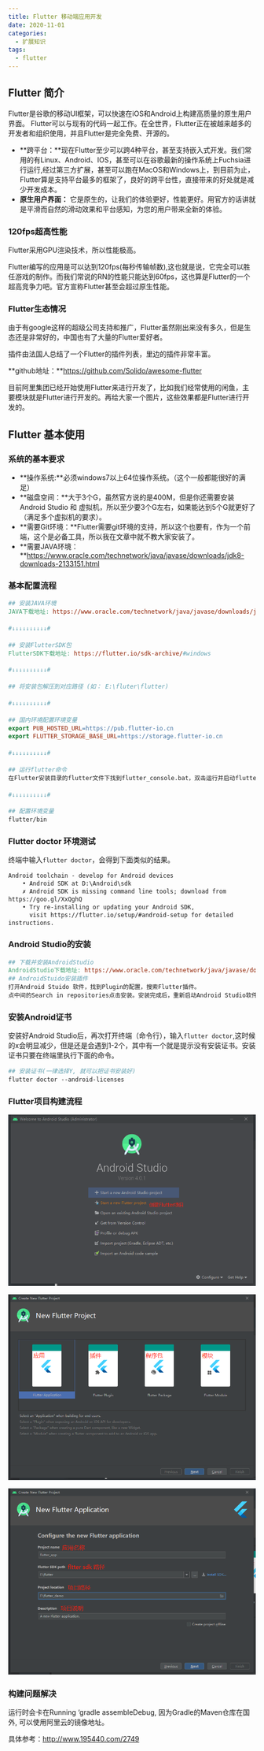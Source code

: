 ```yaml
---
title: Flutter 移动端应用开发
date: 2020-11-01
categories:
  - 扩展知识
tags: 
  - flutter
---
```

## Flutter 简介

Flutter是谷歌的移动UI框架，可以快速在iOS和Android上构建高质量的原生用户界面。 Flutter可以与现有的代码一起工作。在全世界，Flutter正在被越来越多的开发者和组织使用，并且Flutter是完全免费、开源的。

- **跨平台：**现在Flutter至少可以跨4种平台，甚至支持嵌入式开发。我们常用的有Linux、Android、IOS，甚至可以在谷歌最新的操作系统上Fuchsia进行运行,经过第三方扩展，甚至可以跑在MacOS和Windows上，到目前为止，Flutter算是支持平台最多的框架了，良好的跨平台性，直接带来的好处就是减少开发成本。
- **原生用户界面：** 它是原生的，让我们的体验更好，性能更好。用官方的话讲就是平滑而自然的滑动效果和平台感知，为您的用户带来全新的体验。

### 120fps超高性能

Flutter采用GPU渲染技术，所以性能极高。

Flutter编写的应用是可以达到120fps(每秒传输帧数),这也就是说，它完全可以胜任游戏的制作。而我们常说的RN的性能只能达到60fps，这也算是Flutter的一个超高竞争力吧。官方宣称Flutter甚至会超过原生性能。

### Flutter生态情况

由于有google这样的超级公司支持和推广，Flutter虽然刚出来没有多久，但是生态还是非常好的，中国也有了大量的Flutter爱好者。

插件由法国人总结了一个Flutter的插件列表，里边的插件非常丰富。

**github地址：**https://github.com/Solido/awesome-flutter

目前阿里集团已经开始使用Flutter来进行开发了，比如我们经常使用的闲鱼，主要模块就是Flutter进行开发的。再给大家一个图片，这些效果都是Flutter进行开发的。

## Flutter 基本使用

### 系统的基本要求

- **操作系统:**必须windows7以上64位操作系统。（这个一般都能很好的满足）
- **磁盘空间：**大于3个G，虽然官方说的是400M，但是你还需要安装Android Studio 和 虚拟机，所以至少要3个G左右，如果能达到5个G就更好了（满足多个虚拟机的要求）。
- **需要Git环境：**Flutter需要git环境的支持，所以这个也要有，作为一个前端，这个是必备工具，所以我在文章中就不教大家安装了。
- **需要JAVA环境：**https://www.oracle.com/technetwork/java/javase/downloads/jdk8-downloads-2133151.html

### 基本配置流程

~~~makefile
## 安装JAVA环境
JAVA下载地址: https://www.oracle.com/technetwork/java/javase/downloads/jdk8-downloads-2133151.html

#↓↓↓↓↓↓↓↓↓↓#

## 安装FlutterSDK包
FlutterSDK下载地址: https://flutter.io/sdk-archive/#windows

#↓↓↓↓↓↓↓↓↓↓#

## 将安装包解压到对应路径 (如： E:\fluter\flutter)

#↓↓↓↓↓↓↓↓↓↓#

## 国内环境配置环境变量
export PUB_HOSTED_URL=https://pub.flutter-io.cn
export FLUTTER_STORAGE_BASE_URL=https://storage.flutter-io.cn

#↓↓↓↓↓↓↓↓↓↓#

## 运行flutter命令
在Flutter安装目录的flutter文件下找到flutter_console.bat，双击运行并启动flutter命令行。

#↓↓↓↓↓↓↓↓↓↓#

## 配置环境变量
flutter/bin
~~~

### Flutter doctor 环境测试

终端中输入`flutter doctor`，会得到下面类似的结果。

~~~
Android toolchain - develop for Android devices
    • Android SDK at D:\Android\sdk
    ✗ Android SDK is missing command line tools; download from https://goo.gl/XxQghQ
    • Try re-installing or updating your Android SDK,
      visit https://flutter.io/setup/#android-setup for detailed instructions.
~~~

### Android Studio的安装

~~~makefile
## 下载并安装AndroidStudio
AndroidStudio下载地址: https://www.oracle.com/technetwork/java/javase/downloads/jdk8-downloads-2133151.html
## AndroidStuido安装插件
打开Android Stuido 软件，找到Plugin的配置，搜索Flutter插件。
点中间的Search in repositories点击安装。安装完成后，重新启动Android Studio软件。
~~~

### 安装Android证书

安装好Android Studio后，再次打开终端（命令行），输入`flutter doctor`,这时候的x会明显减少，但是还是会遇到1-2个，其中有一个就是提示没有安装证书。安装证书只要在终端里执行下面的命令。

~~~makefile
## 安装证书(一律选择Y, 就可以把证书安装好)
flutter doctor --android-licenses
~~~

### Flutter项目构建流程

![](images/Flutter/1596464896.jpg)

![](images/Flutter/1596465087.jpg)

![](images/Flutter/1596465205.jpg)

### 构建问题解决

运行时会卡在Running ‘gradle assembleDebug, 因为Gradle的Maven仓库在国外, 可以使用阿里云的镜像地址。

具体参考：http://www.195440.com/2749



